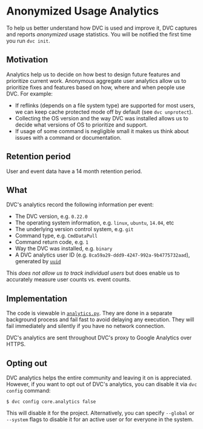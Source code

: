# Anonymized Usage Analytics

To help us better understand how DVC is used and improve it, DVC captures and
reports _anonymized_ usage statistics. You will be notified the first time you
run `dvc init`.

## Motivation

Analytics help us to decide on how best to design future features and prioritize
current work. Anonymous aggregate user analytics allow us to prioritize fixes
and features based on how, where and when people use DVC. For example:

- If reflinks (depends on a file system type) are supported for most users, we
  can keep cache protected mode off by default (see `dvc unprotect`).
- Collecting the OS version and the way DVC was installed allows us to decide
  what versions of OS to prioritize and support.
- If usage of some command is negligible small it makes us think about issues
  with a command or documentation.

## Retention period

User and event data have a 14 month retention period.

## What

DVC's analytics record the following information per event:

- The DVC version, e.g. `0.22.0`
- The operating system information, e.g. `linux`, `ubuntu`, `14.04`, etc
- The underlying version control system, e.g. `git`
- Command type, e.g. `CmdDataPull`
- Command return code, e.g. `1`
- Way the DVC was installed, e.g. `binary`
- A DVC analytics user ID (e.g. `8ca59a29-ddd9-4247-992a-9b4775732aad`),
  generated by [`uuid`](https://docs.python.org/3/library/uuid.html)

This _does not allow us to track individual users_ but does enable us to
accurately measure user counts vs. event counts.

## Implementation

The code is viewable in
[`analytics.py`](https://github.com/iterative/dvc/blob/master/dvc/analytics.py).
They are done in a separate background process and fail fast to avoid delaying
any execution. They will fail immediately and silently if you have no network
connection.

DVC's analytics are sent throughout DVC's proxy to Google Analytics over HTTPS.

## Opting out

DVC analytics helps the entire community and leaving it on is appreciated.
However, if you want to opt out of DVC's analytics, you can disable it via
`dvc config` command:

```dvc
$ dvc config core.analytics false
```

This will disable it for the project. Alternatively, you can specify `--global`
or `--system` flags to disable it for an active user or for everyone in the
system.
